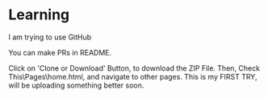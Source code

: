 # Learning
I am trying to use GitHub

You can make PRs in README.

Click on 'Clone or Download' Button, to download the ZIP File.
Then, Check This\Pages\home.html, and navigate to other pages.
This is my FIRST TRY, will be uploading something better soon.
